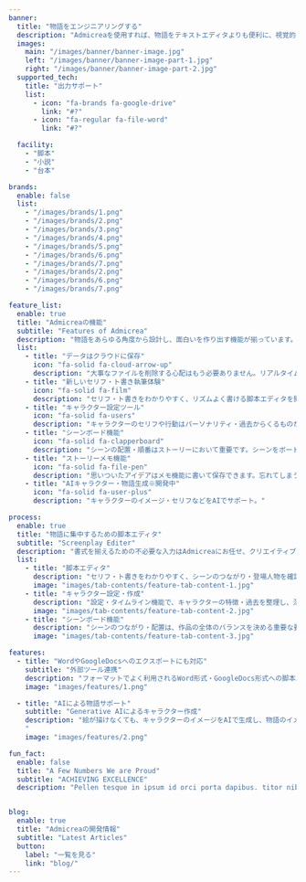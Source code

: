 ```yaml
---
banner:
  title: "物語をエンジニアリングする"
  description: "Admicreaを使用すれば、物語をテキストエディタよりも便利に、視覚的にわかりやすく書き進めることができます。"
  images:
    main: "/images/banner/banner-image.jpg"
    left: "/images/banner/banner-image-part-1.jpg"
    right: "/images/banner/banner-image-part-2.jpg"
  supported_tech:
    title: "出力サポート"
    list:
      - icon: "fa-brands fa-google-drive"
        link: "#?"
      - icon: "fa-regular fa-file-word"
        link: "#?"

  facility:
    - "脚本"
    - "小説"
    - "台本"

brands:
  enable: false
  list:
    - "/images/brands/1.png"
    - "/images/brands/2.png"
    - "/images/brands/3.png"
    - "/images/brands/4.png"
    - "/images/brands/5.png"
    - "/images/brands/6.png"
    - "/images/brands/7.png"
    - "/images/brands/2.png"
    - "/images/brands/6.png"
    - "/images/brands/7.png"

feature_list:
  enable: true
  title: "Admicreaの機能"
  subtitle: "Features of Admicrea"
  description: "物語をあらゆる角度から設計し、面白いを作り出す機能が揃っています。"
  list:
    - title: "データはクラウドに保存"
      icon: "fa-solid fa-cloud-arrow-up"
      description: "大事なファイルを削除する心配はもう必要ありません。リアルタイムでデータの変更が反映・保存されます。"
    - title: "新しいセリフ・ト書き執筆体験"
      icon: "fa-solid fa-film"
      description: "セリフ・ト書きをわかりやすく、リズムよく書ける脚本エディタを開発。物語を進めることに集中できます。"
    - title: "キャラクター設定ツール"
      icon: "fa-solid fa-users"
      description: "キャラクターのセリフや行動はパーソナリティ・過去からくるものがあります。設定ツールで深みあるキャラクターを作れます。"
    - title: "シーンボード機能"
      icon: "fa-solid fa-clapperboard"
      description: "シーンの配置・順番はストーリーにおいて重要です。シーンをボードに並べて効果的な見せ方を設計しましょう。"
    - title: "ストーリーメモ機能"
      icon: "fa-solid fa-file-pen"
      description: "思いついたアイデアはメモ機能に書いて保存できます。忘れてしまう前に、書き留めておくことができます。"
    - title: "AIキャラクター・物語生成※開発中"
      icon: "fa-solid fa-user-plus"
      description: "キャラクターのイメージ・セリフなどをAIでサポート。"

process:
  enable: true
  title: "物語に集中するための脚本エディタ"
  subtitle: "Screenplay Editer"
  description: "書式を揃えるための不必要な入力はAdmicreaにお任せ、クリエイティブな物語を生み出すのに集中できます。"
  list:
    - title: "脚本エディタ"
      description: "セリフ・ト書きをわかりやすく、シーンのつながり・登場人物を確認しながら書き進めることができます。"
      image: "images/tab-contents/feature-tab-content-1.jpg"
    - title: "キャラクター設定・作成"
      description: "設定・タイムライン機能で、キャラクターの特徴・過去を整理し、深みのあるキャラクターデザインを可能にします。"
      image: "images/tab-contents/feature-tab-content-2.jpg"
    - title: "シーンボード機能"
      description: "シーンのつながり・配置は、作品の全体のバランスを決める重要な要素であると認識し、シーン全体を一覧できるようにしました。"
      image: "images/tab-contents/feature-tab-content-3.jpg"

features:
  - title: "WordやGoogleDocsへのエクスポートにも対応"
    subtitle: "外部ツール連携"
    description: "フォーマットでよく利用されるWord形式・GoogleDocs形式への脚本エクスポートに対応"
    image: "images/features/1.png"

  - title: "AIによる物語サポート"
    subtitle: "Generative AIによるキャラクター作成"
    description: "絵が描けなくても、キャラクターのイメージをAIで生成し、物語のイメージを膨らませましょう。
    "
    image: "images/features/2.png"

fun_fact:
  enable: false
  title: "A Few Numbers We are Proud"
  subtitle: "ACHIEVING EXCELLENCE"
  description: "Pellen tesque in ipsum id orci porta dapibus. titor nibh. Vivamus accumsan tincidunt. Vestibulum ac diam sit amet quam vehicula elementum"


blog:
  enable: true
  title: "Admicreaの開発情報"
  subtitle: "Latest Articles"
  button:
    label: "一覧を見る"
    link: "blog/"
---
```

